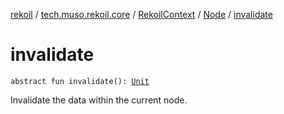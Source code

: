 [rekoil](../../../index.md) / [tech.muso.rekoil.core](../../index.md) / [RekoilContext](../index.md) / [Node](index.md) / [invalidate](./invalidate.md)

# invalidate

`abstract fun invalidate(): `[`Unit`](https://kotlinlang.org/api/latest/jvm/stdlib/kotlin/-unit/index.html)

Invalidate the data within the current node.

